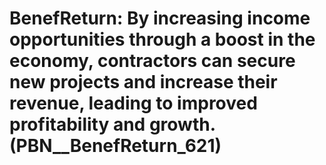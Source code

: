 # BenefReturn: __By increasing income opportunities through a boost in the economy, contractors can secure new projects and increase their revenue, leading to improved profitability and growth.__ (PBN__BenefReturn_621)

